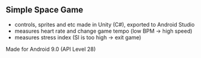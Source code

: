## Simple Space Game 
 - controls, sprites and etc made in Unity (C#), exported to Android Studio
 - measures heart rate and change game tempo (low BPM -> high speed)
 - measures stress index (SI is too high -> exit game)
 
Made for Android 9.0 (API Level 28)